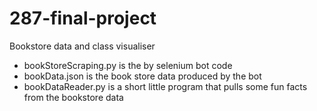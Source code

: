 # 287-final-project
Bookstore data and class visualiser

- bookStoreScraping.py is the by selenium bot code
- bookData.json is the book store data produced by the bot
- bookDataReader.py is a short little program that pulls some fun facts from the bookstore data
